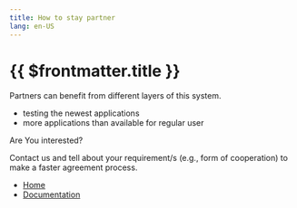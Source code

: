 ```yaml
---
title: How to stay partner
lang: en-US
---
```


# {{ $frontmatter.title }}

Partners can benefit from different layers of this system. 
+ testing the newest applications
+ more applications than available for regular user


Are You interested?

Contact us and tell about your requirement/s (e.g., form of cooperation) to make a faster agreement process.



+ [Home](http://www.dialogware.com/)
+ [Documentation](http://docs.dialogware.com/)
